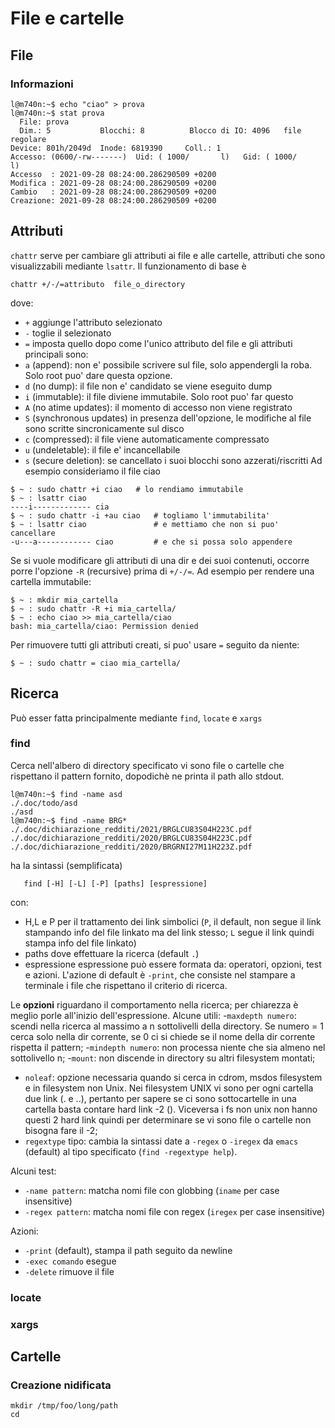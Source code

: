 # File e cartelle


## File

### Informazioni
```
l@m740n:~$ echo "ciao" > prova
l@m740n:~$ stat prova
  File: prova
  Dim.: 5         	Blocchi: 8          Blocco di IO: 4096   file regolare
Device: 801h/2049d	Inode: 6819390     Coll.: 1
Accesso: (0600/-rw-------)  Uid: ( 1000/       l)   Gid: ( 1000/       l)
Accesso  : 2021-09-28 08:24:00.286290509 +0200
Modifica : 2021-09-28 08:24:00.286290509 +0200
Cambio   : 2021-09-28 08:24:00.286290509 +0200
Creazione: 2021-09-28 08:24:00.286290509 +0200
```

## Attributi
`chattr` serve per cambiare gli attributi ai file e alle cartelle,
attributi che sono visualizzabili mediante `lsattr`. 
Il funzionamento di base è 
```
chattr +/-/=attributo  file_o_directory
```
dove:
- `+` aggiunge l'attributo selezionato
- `-` toglie il selezionato
- `=` imposta quello dopo come l'unico attributo del file
e gli attributi principali sono:
- `a` (append): non e' possibile scrivere sul file, solo
  appendergli la roba. Solo root puo' dare questa opzione.
- `d` (no dump): il file non e' candidato se viene eseguito
  dump
- `i` (immutable): il file diviene immutabile. Solo root puo'
  far questo
- `A` (no atime updates): il momento di accesso non viene
  registrato
- `S` (synchronous updates) in presenza dell'opzione, le
  modifiche al file sono scritte sincronicamente sul disco
- `c` (compressed): il file viene automaticamente compressato
- `u` (undeletable): il file e' incancellabile
- `s` (secure deletion): se cancellato i suoi blocchi sono
  azzerati/riscritti
Ad esempio consideriamo il file ciao
```
$ ~ : sudo chattr +i ciao	# lo rendiamo immutabile
$ ~ : lsattr ciao 
----i------------- cia
$ ~ : sudo chattr -i +au ciao	# togliamo l'immutabilita'
$ ~ : lsattr ciao		        # e mettiamo che non si puo' cancellare
-u---a------------ ciao		    # e che si possa solo appendere
```

Se si vuole modificare gli attributi di una dir e dei suoi
contenuti, occorre porre l'opzione `-R` (recursive) prima di
`+/-/=`.  Ad esempio per rendere una cartella immutabile:
```
$ ~ : mkdir mia_cartella
$ ~ : sudo chattr -R +i mia_cartella/
$ ~ : echo ciao >> mia_cartella/ciao
bash: mia_cartella/ciao: Permission denied
```
Per rimuovere tutti gli attributi creati, si puo' usare `=` seguito da 
niente:
```
$ ~ : sudo chattr = ciao mia_cartella/
```

## Ricerca
Può esser fatta principalmente mediante `find`, `locate` e `xargs`

<!-- Per brevità considereremo come file il file vero e proprio, la -->
<!-- direcory, il link simbolico ed ogni cosa abbia una "directory -->
<!-- entry" ossia un nome.  L'albero di una directory consiste nel suo -->
<!-- contenuto e nel contenuto delle sottodirectory. -->

<!-- I programmi sopra elencati permettono di cercare files in una o -->
<!-- più alberi di directory che: -->
<!-- - presentano nomi che contengono un certo testo o rispettano un -->
<!--   determinato pattern -->
<!-- - sono link a determinati file -->
<!-- - si trovano all'interno di un determinato range di grandezza del file -->
<!-- - sono stati utilizzati durante un certo periodo di tempo -->
<!-- - sono di un certo tipo (file regolari directory, link) -->
<!-- - sono di proprietà di un certo soggetto o di un determinato gruppo -->
<!-- - hanno determinati permess -->
<!-- - contengono testo che rispetta un determinato pattern -->
<!-- - si trovano ad un certo livello di profondità nell'albero della -->
<!--   directory -->
<!-- - una combinazione dei criteri precedenti -->

### find
Cerca nell'albero di directory specificato vi sono file o cartelle che
rispettano il pattern fornito, dopodichè ne printa il path allo
stdout.

```
l@m740n:~$ find -name asd
./.doc/todo/asd
./asd
l@m740n:~$ find -name BRG*
./.doc/dichiarazione_redditi/2021/BRGLCU83S04H223C.pdf
./.doc/dichiarazione_redditi/2020/BRGLCU83S04H223C.pdf
./.doc/dichiarazione_redditi/2020/BRGRNI27M11H223Z.pdf
```
ha la sintassi (semplificata)
```
   find [-H] [-L] [-P] [paths] [espressione]
```
con:
- H,L e P per il trattamento dei link simbolici (`P`, il default, non
  segue il link stampando info del file linkato ma del link stesso;
  `L` segue il link quindi stampa info del file linkato)
- paths dove effettuare la ricerca (default  `.`)
- espressione espressione può essere formata da: operatori,
  opzioni, test e azioni. L'azione di default è `-print`, che consiste nel
  stampare a terminale i file che rispettano il criterio di ricerca.

Le **opzioni** riguardano il comportamento nella ricerca; per chiarezza è
meglio porle all'inizio dell'espressione. Alcune utili: 
-`maxdepth numero`: scendi nella ricerca al massimo a n sottolivelli
  della directory. Se numero = 1 cerca solo nella dir corrente, se 0
  ci si chiede se il nome della dir corrente rispetta il pattern;
-`mindepth numero`: non processa niente che sia almeno nel sottolivello n;
-`mount`: non discende in directory su altri filesystem montati;
- `noleaf`: opzione necessaria quando si cerca in cdrom, msdos
  filesystem e in filesystem non Unix. Nei filesystem UNIX vi sono per
  ogni cartella due link (. e ..), pertanto per sapere se ci sono
  sottocartelle in una cartella basta contare hard link -2 (). Viceversa
  i fs non unix non hanno questi 2 hard link quindi per determinare se
  vi sono file o cartelle non bisogna fare il -2;
- `regextype` tipo: cambia la sintassi date a `-regex` o `-iregex` da
  `emacs` (default) al tipo specificato (`find -regextype help`).

Alcuni test:
- `-name pattern`: matcha nomi file con globbing (`iname` per case insensitive)
- `-regex pattern`: matcha nomi file con regex (`iregex` per case insensitive)

Azioni:
- `-print` (default), stampa il path seguito da newline
- `-exec comando` esegue
- `-delete` rimuove il file

### locate

### xargs

## Cartelle

### Creazione nidificata
```
mkdir /tmp/foo/long/path
cd
```
